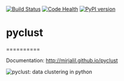 
[![Build Status](https://travis-ci.org/mirjalil/pyclust.svg?branch=master)](https://travis-ci.org/mirjalil/pyclust)
[![Code Health](https://landscape.io/github/mirjalil/pyclust/master/landscape.svg?style=flat)](https://landscape.io/github/mirjalil/pyclust)
[![PyPI version](https://badge.fury.io/py/pyclust.svg)](http://badge.fury.io/py/pyclust)

# pyclust
==========




Documentation: http://mirjalil.github.io/pyclust

![pyclust: data clustering in python](https://github.com/mirjalil/pyclust/blob/master/docs/images/pyclust-logo-tentative.png)
